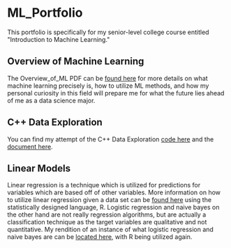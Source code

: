 # ML_Portfolio
This portfolio is specifically for my senior-level college course entitled "Introduction to Machine Learning."

## Overview of Machine Learning
The Overview_of_ML PDF can be [found here](Overview_of_ML.pdf) for more details on what machine learning precisely is, how to utilize ML methods, and how my personal curiosity in this field will prepare me for what the future lies ahead of me as a data science major.

## C++ Data Exploration
You can find my attempt of the C++ Data Exploration [code here](data_exploration.cpp) and the [document here](Assignment_#1.pdf).

## Linear Models
Linear regression is a technique which is utilized for predictions for variables which are based off of other variables. More information on how to utilize linear regression given a data set can be [found here](Regression.pdf) using the statistically designed language, R. Logistic regression and naive bayes on the other hand are not really regression algorithms, but are actually a classification technique as the target variables are qualitative and not quantitative. My rendition of an instance of what logistic regression and naive bayes are can be [located here](Classification.pdf), with R being utilized again.
